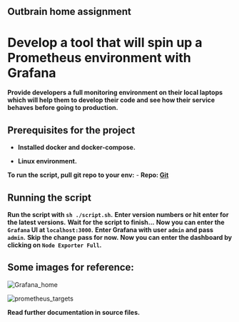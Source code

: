 ## Outbrain home assignment

# Develop a tool that will spin up a Prometheus environment with Grafana

__Provide developers a full monitoring environment on their local laptops which will help them to develop their code and see how their service behaves before going to production.__


## Prerequisites for the project

- __Installed docker and docker-compose.__

- __Linux environment.__


__To run the script, pull git repo to your env:__
    - __Repo: [Git](https://github.com/Gridin94/outbrain)__


## Running the script

__Run the script with `sh ./script.sh`.__
__Enter version numbers or hit enter for the latest versions.__
__Wait for the script to finish...__
__Now you can enter the `Grafana` UI at `localhost:3000`.__
__Enter Grafana with user `admin` and pass `admin`.__
__Skip the change pass for now.__
__Now you can enter the dashboard by clicking on `Node Exporter Full`.__

## Some images for reference:
![Grafana_home](https://user-images.githubusercontent.com/90269123/141819618-53fd2415-f947-4588-89a7-f4cc54b0b3b2.JPG)


![prometheus_targets](https://user-images.githubusercontent.com/90269123/141819654-d031cf9f-9f37-4962-a227-43fdf41df730.jpg)


__Read further documentation in source files.__